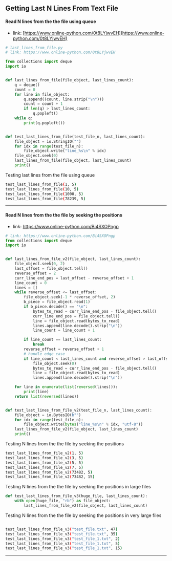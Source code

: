 
## Getting Last N Lines From Text File

#### Read N lines from the the file using queue 
- link: [https://www.online-python.com/0t8LYjwvEH](https://www.online-python.com/0t8LYjwvEH)

```python
# last_lines_from_file.py
# link: https://www.online-python.com/0t8LYjwvEH

from collections import deque
import io


def last_lines_from_file(file_object, last_lines_count):
    q = deque()
    count = 0
    for line in file_object:
        q.append((count, line.strip("\n")))
        count = count + 1
        if len(q) > last_lines_count:
            q.popleft()
    while q:
        print(q.popleft())


def test_last_lines_from_file(test_file_n, last_lines_count):
    file_object = io.StringIO("")
    for idx in range(test_file_n):
        file_object.write("line_%s\n" % idx)
    file_object.seek(0)
    last_lines_from_file(file_object, last_lines_count)
    print()
```

Testing last lines from the file using queue 

```bash
test_last_lines_from_file(1, 5)
test_last_lines_from_file(10, 5)
test_last_lines_from_file(1000, 5)
test_last_lines_from_file(78239, 5)
```

----

#### Read N lines from the the file by seeking the positions

- link: [https://www.online-python.com/Bi4SXOPngp ](https://www.online-python.com/Bi4SXOPngp )

```python
# link: https://www.online-python.com/Bi4SXOPngp
from collections import deque
import io


def last_lines_from_file_v2(file_object, last_lines_count):
    file_object.seek(0, 2)
    last_offset = file_object.tell()
    reverse_offset = 2
    curr_line_end_pos = last_offset - reverse_offset + 1
    line_count = 0
    lines = []
    while reverse_offset <= last_offset:
        file_object.seek(-1 * reverse_offset, 2)
        b_piece = file_object.read(1)
        if b_piece.decode() == "\n":
            bytes_to_read = curr_line_end_pos - file_object.tell()
            curr_line_end_pos = file_object.tell()
            line = file_object.read(bytes_to_read)
            lines.append(line.decode().strip("\n"))
            line_count = line_count + 1

        if line_count == last_lines_count:
            break
        reverse_offset = reverse_offset + 1
        # handle edge case
        if line_count < last_lines_count and reverse_offset > last_offset:
            file_object.seek(0)
            bytes_to_read = curr_line_end_pos - file_object.tell()
            line = file_object.read(bytes_to_read)
            lines.append(line.decode().strip("\n"))

    for line in enumerate(list(reversed(lines))):
        print(line)
    return list(reversed(lines))


def test_last_lines_from_file_v2(test_file_n, last_lines_count):
    file_object = io.BytesIO(b"")
    for idx in range(test_file_n):
        file_object.write(bytes("line_%s\n" % idx, "utf-8"))
    last_lines_from_file_v2(file_object, last_lines_count)
    print()

```

Testing N lines from the the file by seeking the positions

```bash
test_last_lines_from_file_v2(1, 5)
test_last_lines_from_file_v2(3, 5)
test_last_lines_from_file_v2(5, 5)
test_last_lines_from_file_v2(7, 5)
test_last_lines_from_file_v2(73482, 5)
test_last_lines_from_file_v2(73482, 15)

```


Testing N lines from the the file by seeking the positions in large files

```python
def test_last_lines_from_file_v3(huge_file, last_lines_count):
    with open(huge_file, "rb") as file_object:
        last_lines_from_file_v2(file_object, last_lines_count)
```

Testing N lines from the the file by seeking the positions in very large files

```bash

test_last_lines_from_file_v3("test_file.txt", 47)
test_last_lines_from_file_v3("test_file.txt", 35)
test_last_lines_from_file_v3("test_file_1.txt", 2)
test_last_lines_from_file_v3("test_file_1.txt", 5)
test_last_lines_from_file_v3("test_file_1.txt", 15)

```

--------
